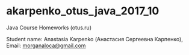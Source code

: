 # akarpenko_otus_java_2017_10
Java Course Homeworks (otus.ru)

Student name: Anastasia Karpenko (Анастасия Сергеевна Карпенко),  
Email: morganaloca@gmail.com
